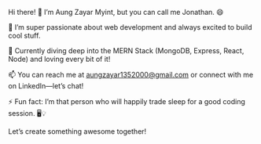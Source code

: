 Hi there! 👋 I’m Aung Zayar Myint, but you can call me Jonathan. 😄

👀 I’m super passionate about web development and always excited to build cool stuff.

🌱 Currently diving deep into the MERN Stack (MongoDB, Express, React, Node) and loving every bit of it!

📫 You can reach me at aungzayar1352000@gmail.com or connect with me on LinkedIn—let’s chat!

⚡ Fun fact: I’m that person who will happily trade sleep for a good coding session. 🖥️💡

Let’s create something awesome together!
